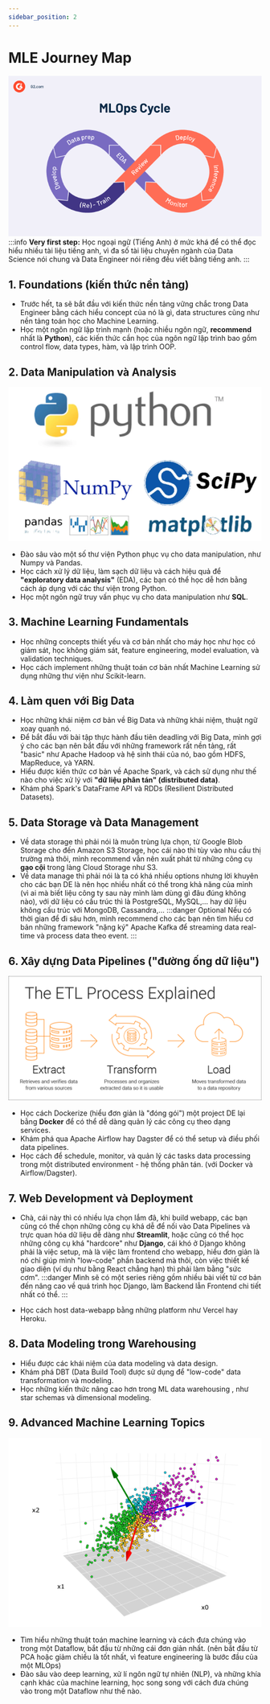 ```yaml
---
sidebar_position: 2
---
```


# MLE Journey Map
![](../../images/c87da20ae0e979c1f06cb215d0ee687a947319e67d80fbe40be1c267fe8f7658.png)  
:::info **Very first step:** 
Học ngoại ngữ (Tiếng Anh) ở mức khá để có thể đọc hiểu nhiều tài liệu tiếng anh, vì đa số tài liệu chuyên ngành của Data Science nói chung và Data Engineer nói riêng đều viết bằng tiếng anh.
:::
## 1. Foundations (kiến thức nền tảng)

- Trước hết, ta sẽ bắt đầu với kiến thức nền tảng vững chắc trong Data Engineer bằng cách hiểu concept của nó là gì, data structures cũng như nền tảng toán học cho Machine Learning.
- Học một ngôn ngữ lập trình mạnh (hoặc nhiều ngôn ngữ, **recommend** nhất là **Python**), các kiến thức cần học của ngôn ngữ lập trình bao gồm control flow, data types, hàm, và lập trình OOP.

## 2. Data Manipulation và Analysis

![picture 6](../../images/ec46e99e2e1564e976eafb1bd195859a3c7bf0960ae600bb237668f57423c68d.png)  
- Đào sâu vào một số thư viện Python phục vụ cho data manipulation, như Numpy và Pandas.
- Học cách xử lý dữ liệu, làm sạch dữ liệu và cách hiệu quả để **"exploratory data analysis"** (EDA), các bạn có thể học dễ hơn bằng cách áp dụng với các thư viện trong Python.
- Học một ngôn ngữ truy vấn phục vụ cho data manipulation như **SQL**.

## 3. Machine Learning Fundamentals

- Học những concepts thiết yếu và cơ bản nhất cho máy học như học có giám sát, học không giám sát, feature engineering, model evaluation, và validation techniques.
- Học cách implement những thuật toán cơ bản nhất Machine Learning sử dụng những thư viện như Scikit-learn.

## 4. Làm quen với Big Data

- Học những khái niệm cơ bản về Big Data và những khái niệm, thuật ngữ xoay quanh nó.
- Để bắt đầu với bài tập thực hành đầu tiên deadling với Big Data, mình gợi ý cho các bạn nên bắt đầu với những framework rất nền tảng, rất "basic" như Apache Hadoop và hệ sinh thái của nó, bao gồm HDFS, MapReduce, và YARN.
- Hiểu được kiến thức cơ bản về Apache Spark, và cách sử dụng như thế nào cho việc xử lý với **"dữ liệu phân tán" (distributed data)**.
- Khám phá Spark's DataFrame API và RDDs (Resilient Distributed Datasets).

## 5. Data Storage và Data Management

- Về data storage thì phải nói là muôn trùng lựa chọn, từ Google Blob Storage cho đến Amazon S3 Storage, học cái nào thì tùy vào nhu cầu thị trường mà thôi, mình recommend vẫn nên xuất phát từ những công cụ **gạo cội** trong làng Cloud Storage như S3.
- Về data manage thì phải nói là ta có khá nhiều options nhưng lời khuyên cho các bạn DE là nên học nhiều nhất có thể trong khả năng của mình (vì ai mà biết liệu công ty sau này mình làm dùng gì đâu đúng không nào), với dữ liệu có cấu trúc thì là PostgreSQL, MySQL,... hay dữ liệu không cấu trúc với MongoDB, Cassandra,...
:::danger Optional
Nếu có thời gian để đi sâu hơn, mình recommend cho các bạn nên tìm hiểu cơ bản những framework "nặng ký" Apache Kafka để streaming data real-time và process data theo event.
:::
## 6. Xây dựng Data Pipelines ("đường ống dữ liệu")
![picture 7](../../images/7c2905628d5135a891b074e2e99e5de667b8def1095c4a2a77143371b893f8c3.png)  
- Học cách Dockerize (hiểu đơn giản là "đóng gói") một project DE lại bằng **Docker** để có thể dễ dàng quản lý các công cụ theo dạng services.
- Khám phá qua Apache Airflow hay Dagster để có thể setup và điều phối data pipelines.
- Học cách để schedule, monitor, và quản lý các tasks data processing trong một distributed environment - hệ thống phân tán. (với Docker và Airflow/Dagster).

## 7. Web Development và Deployment

- Chà, cái này thì có nhiều lựa chọn lắm đâ, khi build webapp, các bạn cũng có thể chọn những công cụ khá dễ để nối vào Data Pipelines và trực quan hóa dữ liệu dễ dàng như **Streamlit**, hoặc cũng có thể học những công cụ khá "hardcore" như **Django**, cái khó ở Django không phải là việc setup, mà là việc làm frontend cho webapp, hiểu đơn giản là nó chỉ giúp mình "low-code" phần backend mà thôi, còn việc thiết kế giao diện (ví dụ như bằng React chẳng hạn) thì phải làm bằng "sức cơm".
:::danger
Mình sẽ có một series riêng gồm nhiều bài viết từ cơ bản đến nâng cao về quá trình học Django, làm Backend lẫn Frontend chi tiết nhất có thể.
:::

- Học cách host data-webapp bằng những platform như Vercel hay Heroku.

## 8. Data Modeling trong Warehousing

- Hiểu được các khái niệm của data modeling và data design.
- Khám phá DBT (Data Build Tool) được sử dụng để "low-code" data transformation và modeling.
- Học những kiến thức nâng cao hơn trong ML data warehousing , như star schemas và dimensional modeling.

## 9. Advanced Machine Learning Topics
![picture 8](../../images/a6b03f52330ec2151e195ad30babd37e99775a3d72a45a02a3c643c3dcd9850d.png)  
- Tìm hiểu những thuật toán machine learning và cách đưa chúng vào trong một Dataflow, bắt đầu từ những cái đơn giản nhất. (nên bắt đầu từ PCA hoặc giảm chiều là tốt nhất, vì feature engineering là bước đầu của một MLOps)
- Đào sâu vào deep learning, xử lí ngôn ngữ tự nhiên (NLP), và những khía cạnh khác của machine learning, học song song với cách đưa chúng vào trong một Dataflow như thế nào.